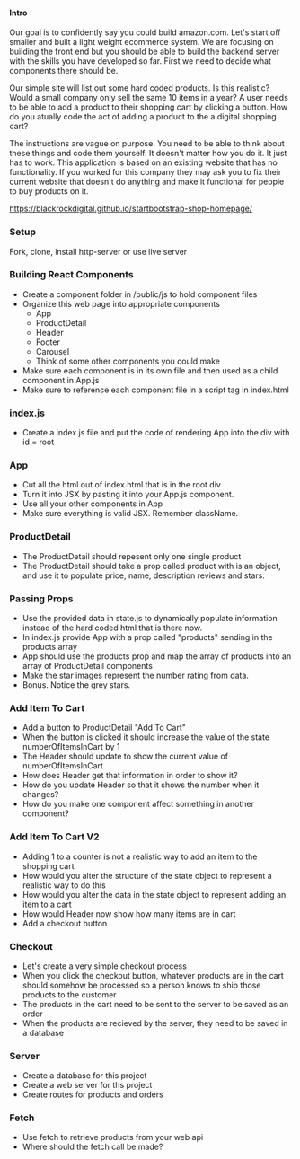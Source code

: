 #### Intro
Our goal is to confidently say you could build amazon.com. Let's start off smaller and built a light weight ecommerce system. We are focusing on building the front end but you should be able to build the backend server with the skills you have developed so far. First we need to decide what components there should be. 

Our simple site will list out some hard coded products. Is this realistic? Would a small company only sell the same 10 items in a year? A user needs to be able to add a product to their shopping cart by clicking a button. How do you atually code the act of adding a product to the a digital shopping cart? 

The instructions are vague on purpose. You need to be able to think about these things and code them yourself. It doesn't matter how you do it. It just has to work. This application is based on an existing website that has no functionality. If you worked for this company they may ask you to fix their current website that doesn't do anything and make it functional for people to buy products on it.


https://blackrockdigital.github.io/startbootstrap-shop-homepage/

### Setup
Fork, clone, install http-server or use live server

### Building React Components
 * Create a component folder in /public/js to hold component files
 * Organize this web page into appropriate components
   * App
   * ProductDetail
   * Header
   * Footer
   * Carousel
   * Think of some other components you could make
* Make sure each component is in its own file and then used as a child component in App.js
* Make sure to reference each component file in a script tag in index.html

### index.js
* Create a index.js file and put the code of rendering App into the div with id = root

### App 
* Cut all the html out of index.html that is in the root div
* Turn it into JSX by pasting it into your App.js component. 
* Use all your other components in App
* Make sure everything is valid JSX. Remember className.

### ProductDetail
* The ProductDetail should repesent only one single product
* The ProductDetail should take a prop called product with is an object, and use it to populate price, name, description reviews and stars.

### Passing Props
* Use the provided data in state.js to dynamically populate information instead of the hard coded html that is there now.
* In index.js provide App with a prop called "products" sending in the products array 
* App should use the products prop and map the array of products into an array of ProductDetail components
* Make the star images represent the number rating from data.
* Bonus. Notice the grey stars.

### Add Item To Cart
* Add a button to ProductDetail "Add To Cart"
* When the button is clicked it should increase the value of the state numberOfItemsInCart by 1
* The Header should update to show the current value of numberOfItemsInCart
* How does Header get that information in order to show it?
* How do you update Header so that it shows the number when it changes?
* How do you make one component affect something in another component?


### Add Item To Cart V2
* Adding 1 to a counter is not a realistic way to add an item to the shopping cart
* How would you alter the structure of the state object to represent a realistic way to do this
* How would you alter the data in the state object to represent adding an item to a cart
* How would Header now show how many items are in cart
* Add a checkout button

### Checkout
* Let's create a very simple checkout process
* When you click the checkout button, whatever products are in the cart should somehow be processed so a person knows to ship those products to the customer
* The products in the cart need to be sent to the server to be saved as an order
* When the products are recieved by the server, they need to be saved in a database 



### Server
* Create a database for this project
* Create a web server for ths project
* Create routes for products and orders


### Fetch
* Use fetch to retrieve products from your web api
* Where should the fetch call be made?
